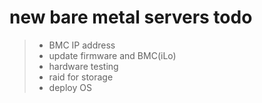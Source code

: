 # new bare metal servers todo

> - BMC IP address
> - update firmware and BMC(iLo)
> - hardware testing
> - raid for storage
> - deploy OS